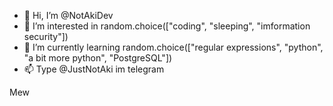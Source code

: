 - 👋 Hi, I’m @NotAkiDev
- 👀 I’m interested in random.choice(["coding", "sleeping", "imformation security"])
- 🌱 I’m currently learning random.choice(["regular expressions", "python", "a bit more python", "PostgreSQL"])
- 📫 Type @JustNotAki im telegram

Mew

<!---
NotAkiDev/NotAkiDev is a ✨ special ✨ repository because its `README.md` (this file) appears on your GitHub profile.
You can click the Preview link to take a look at your changes.
--->
